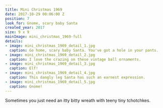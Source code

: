 ```yaml
---
title: Mini Christmas 1969
date: 2017-10-29 00:06:00 Z
position: 7
look_for: Gnome, scary baby Santa
created_year: 2017
size: 9 x 9
mainImage: mini_christmas_1969-full
details:
- image: mini_christmas_1969_detail_1.jpg
  caption: Go home, scary baby Santa. You've got a hole in your pants.
- image: mini_christmas_1969_detail_2.jpg
  caption: I love the crazing on these vintage ball ornaments.
- image: mini_christmas_1969_detail_3.jpg
  caption: Elf!
- image: mini_christmas_1969_detail_4.jpg
  caption: This dangly leg Santa has such an earnest expression.
- image: mini_christmas_1969_detail_5.jpg
  caption: Gnome!
---
```


Sometimes you just need an itty bitty wreath with teeny tiny tchotchkes.